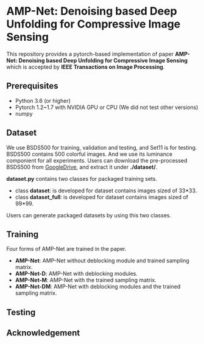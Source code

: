 # AMP-Net: Denoising based Deep Unfolding for Compressive Image Sensing
This repository provides a pytorch-based implementation of paper **AMP-Net: Denoising based Deep Unfolding for Compressive Image Sensing** which is accepted by **IEEE Transactions on Image Processing**.

## Prerequisites
* Python 3.6 (or higher)
* Pytorch 1.2~1.7 with NVIDIA GPU or CPU (We did not test other versions)
* numpy

## Dataset
We use BSDS500 for training, validation and testing, and Set11 is for testing.
BSDS500 contains 500 colorful images. And we use its luminance componient for all experiments.
Users can download the pre-processed BSDS500 from [GoogleDrive](https://drive.google.com/file/d/1sghDOPR9Ehucq9yLfQ2pEiG2ckMu70cY/view),
and extract it under **./dataset/**.

**dataset.py** contains two classes for packaged training sets. 

* class **dataset**: is developed for dataset contains images sized of 33*33.
* class **dataset_full**: is developed for dataset contains images sized of 99*99.

Users can generate packaged datasets by using this two classes.

## Training
Four forms of AMP-Net are trained in the paper.

* **AMP-Net**: AMP-Net without deblocking module and trained sampling matrix.
* **AMP-Net-D**: AMP-Net with deblocking modules.
* **AMP-Net-M**: AMP-Net with the trained sampling matrix.
* **AMP-Net-DM**: AMP-Net with deblocking modules and the trained sampling matrix.

## Testing

## Acknowledgement
